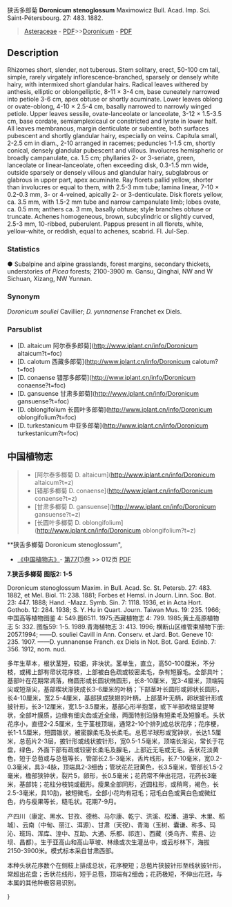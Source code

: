 狭舌多郎菊 **Doronicum stenoglossum** Maximowicz Bull. Acad. Imp. Sci. Saint-Pétersbourg. 27: 483. 1882.

> [Asteraceae](http://www.iplant.cn/info/Asteraceae?t=foc) - [PDF](http://www.iplant.cn/foc/pdf/Asteraceae.pdf)>>[Doronicum](http://www.iplant.cn/info/Doronicum?t=foc) - [PDF](http://www.iplant.cn/foc/pdf/Doronicum.pdf)

## Description

Rhizomes short, slender, not tuberous. Stem solitary, erect, 50-100 cm tall, simple, rarely virgately inflorescence-branched, sparsely or densely white hairy, with intermixed short glandular hairs. Radical leaves withered by anthesis, elliptic or oblongelliptic, 8-11 × 3-4 cm, base cuneately narrowed into petiole 3-6 cm, apex obtuse or shortly acuminate. Lower leaves oblong or ovate-oblong, 4-10 × 2.5-4 cm, basally narrowed to narrowly winged petiole. Upper leaves sessile, ovate-lanceolate or lanceolate, 3-12 × 1.5-3.5 cm, base cordate, semiamplexicaul or constricted and lyrate in lower half. All leaves membranous, margin denticulate or subentire, both surfaces pubescent and shortly glandular hairy, especially on veins. Capitula small, 2-2.5 cm in diam., 2-10 arranged in racemes; peduncles 1-1.5 cm, shortly conical, densely glandular pubescent and villous. Involucres hemispheric or broadly campanulate, ca. 1.5 cm; phyllaries 2- or 3-seriate, green, lanceolate or linear-lanceolate, often exceeding disk, 0.3-1.5 mm wide, outside sparsely or densely villous and glandular hairy, subglabrous or glabrous in upper part, apex acuminate. Ray florets pallid yellow, shorter than involucres or equal to them, with 2.5-3 mm tube; lamina linear, 7-10 × 0.2-0.3 mm, 3- or 4-veined, apically 2- or 3-denticulate. Disk florets yellow, ca. 3.5 mm, with 1.5-2 mm tube and narrow campanulate limb; lobes ovate, ca. 0.5 mm; anthers ca. 3 mm, basally obtuse; style branches obtuse or truncate. Achenes homogeneous, brown, subcylindric or slightly curved, 2.5-3 mm, 10-ribbed, puberulent. Pappus present in all florets, white, yellow-white, or reddish, equal to achenes, scabrid. Fl. Jul-Sep.

### Statistics
● Subalpine and alpine grasslands, forest margins, secondary thickets, understories of *Picea* forests; 2100-3900 m. Gansu, Qinghai, NW and W Sichuan, Xizang, NW Yunnan.

### Synonym
*Doronicum souliei* Cavillier; *D. yunnanense* Franchet ex Diels.

### Parsublist

* [D.  altaicum  阿尔泰多郎菊](http://www.iplant.cn/info/Doronicum altaicum?t=foc)
* [D.  calotum  西藏多郎菊](http://www.iplant.cn/info/Doronicum calotum?t=foc)
* [D.  conaense  错那多郎菊](http://www.iplant.cn/info/Doronicum conaense?t=foc)
* [D.  gansuense  甘肃多郎菊](http://www.iplant.cn/info/Doronicum gansuense?t=foc)
* [D.  oblongifolium  长圆叶多郎菊](http://www.iplant.cn/info/Doronicum oblongifolium?t=foc)
* [D.  turkestanicum  中亚多郎菊](http://www.iplant.cn/info/Doronicum turkestanicum?t=foc)

## 中国植物志

> * [阿尔泰多榔菊  D.  altaicum](http://www.iplant.cn/info/Doronicum altaicum?t=z)
> * [错那多榔菊  D.  conaense](http://www.iplant.cn/info/Doronicum conaense?t=z)
> * [甘肃多榔菊  D.  gansuense](http://www.iplant.cn/info/Doronicum gansuense?t=z)
> * [长圆叶多榔菊  D.  oblongifolium](http://www.iplant.cn/info/Doronicum oblongifolium?t=z)

**狭舌多榔菊 Doronicum stenoglossum",

* [《中国植物志》](http://www.iplant.cn/frps)- [第77(1)卷](http://www.iplant.cn/frps/vol/77(1)) >> 012页 [PDF](http://www.iplant.cn/frps/pdf/77(1)/012.PDF)

**7.狭舌多榔菊 图版2: 1-5**

Doronicum stenoglossum Maxim. in Bull. Acad. Sc. St. Petersb. 27: 483. 1882, et Mel. Biol. 11: 238. 1881; Forbes et Hemsl. in Journ. Linn. Soc. Bot. 23: 447. 1888; Hand. -Mazz. Symb. Sin. 7: 1118. 1936, et in Acta Hort. Gothob. 12: 284. 1938; S. Y. Hu in Quart. Journ. Taiwan Mus. 19: 235. 1966;中国高等植物图鉴 4: 549.图6511. 1975;西藏植物志 4: 799. 1985;黄土高原植物志 5: 332. 图版59: 1-5. 1989.青海植物志 3: 413. 1996; 横断山区维管束植物下册: 2057.1994; ——D. souliei Cavill in Ann. Conserv. et Jard. Bot. Geneve 10: 235. 1907. ——D. yunnanense Franch. ex Diels in Not. Bot. Gard. Edinb. 7: 356. 1912, nom. nud.

多年生草本，根状茎短，较细，非块状。茎单生，直立，高50-100厘米，不分枝，或稀上部有帚状花序枝，上部被白色疏或较密柔毛，杂有短腺毛。全部具叶；基部叶在花期常凋落，椭圆形或长圆状椭圆形，长8-10厘米，宽3-4厘米，顶端钝尖或短渐尖，基部楔状渐狭成长3-6厘米的叶柄；下部茎叶长圆形或卵状长圆形，长4-10厘米，宽2.5-4厘米，基部狭成狭翅的叶柄，上部茎叶无柄，卵状披针形或披针形，长3-12厘米，宽1.5-3.5厘米，基部心形半抱茎，或下半部收缩呈提琴状，全部叶膜质，边缘有细尖齿或近全缘，两面特别沿脉有短柔毛及短腺毛。头状花序小，直径2-2.5厘米，生于茎枝顶端，通常2-10个排列成总状花序；花序梗，长1-1.5厘米，短圆锥状，被密腺柔毛及长柔毛。总苞半球形或宽钟状，长达1.5厘米，总苞片2-3层，披针形或线状披针形，宽0.5-1.5毫米，顶端长渐尖，常长于花盘，绿色，外面下部有疏或较密长柔毛及腺毛，上部近无毛或无毛。舌状花淡黄色，短于总苞或与总苞等长，管部长2.5-3毫米，舌片线形，长7-10毫米，宽0.2-0.3毫米，具3-4脉，顶端具2-3细齿；管状花花冠黄色，长3.5毫米，管部长1.5-2毫米，檐部狭钟状，裂片5，卵形，长0.5毫米；花药常不伸出花冠，花药长3毫米，基部钝；花柱分枝钝或截形。瘦果全部同形，近圆柱形，或稍弯，褐色，长2.5-3毫米，具10肋，被短微毛，全部小花均有冠毛；冠毛白色或黄白色或微红色，约与瘦果等长，糙毛状。花期7-9月。

产四川（康定、黑水、甘孜、德格、马尔康、乾宁、洪溪、松潘、道孚、木里、稻城）、云南（中甸、丽江、洱源）、甘肃（天祝）、青海（玉树、囊谦、称多、玛沁、班玛、浑库、湟中、互助、大通、乐都、祁连）、西藏（类乌齐、索县、边坝、昌都）。生于亚高山和高山草坡、林缘或次生灌丛中，或云杉林下，海拔2150-3900米。模式标本采自甘肃西部。

本种头状花序数个在侧枝上排成总状，花序梗短；总苞片狭披针形至线状披针形，常超出花盘；舌状花线形，短于总苞，顶端有2细齿；花药极短，不伸出花冠，与本属的其他种极容易识别。

}